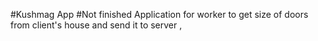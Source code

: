 #Kushmag App 
#Not finished 
Application for worker to get size of doors from client's house and send it to server , 

